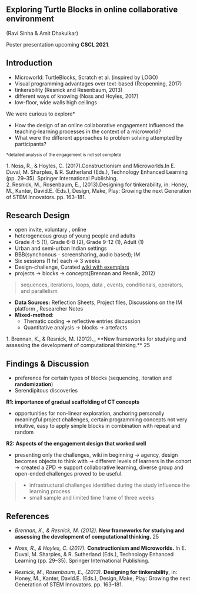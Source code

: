 <style>
.reveal section  {
font-size: 0.7em;

display: block;
position: absolute;
width: 40%;
right:0;
box-shadow: 0px 1px 4px rgba(0, 0, 0, 0.5);

}
.reveal table {
  margin-left: auto;
  margin-right: auto; 
  font-size: 0.7em; 
}

.reveal section > section  {
font-size: 0.9em;

}

.reveal footer {
  padding: 25px;
  font-size: 0.5em;
}

.reveal td, th {
vertical-align: middle; 
text-align: center;

/*  border: 1px solid #999;*/
} 

/*
.reveal ul
{ 
  
  list-style-type:;
  color:;
}

.reveal a {
color: rgba(200,50,100,0.9);
text-decoration: none;
transition: color .15s ease; 
}

.reveal a:hover {
  color: #6ca0e8;
  text-shadow: none;
  border: none; 
}

.reveal blockquote {
  display: block;
  position: relative;
  width: 70%;
  margin: 20px auto;
  padding: 5px;
  font-style: italic;
  background: rgba(20, 255, 255, .1);
  box-shadow: 0px 0px 2px rgba(0, 0, 0, 0.2); 
  }
*/
</style>

## Exploring Turtle Blocks in online collaborative environment
 <!-- .slide: data-background="./assets/turtleBlocks/turtle-hi-step.gif" -->
<!-- .slide:  style="position: absolute; width: 60%;  right: 0; box-shadow: 0 1px 4px rgba(0,0,0,0.5), 0 5px 25px rgba(0,0,0,0.2); background-color: rgba(0, 0, 0, 0.9); color: #fff; padding: 20px; font-size: 20px; text-align: left"-->
(Ravi Sinha & Amit Dhakulkar)

Poster presentation upcoming **CSCL 2021**.



## Introduction
<!-- .slide:   data-background="./assets/turtleBlocks/img/turtle-random.png" -->
<!-- .slide:  style="position: absolute; width: 60%; right: 0; box-shadow: 0 1px 4px rgba(0,0,0,0.5), 0 5px 25px rgba(0,0,0,0.2); background-color: rgba(0, 0, 0, 0.9); color: #fff; padding: 20px; font-size: 20px; text-align: left"-->
-  Microworld: TurtleBlocks, Scratch et al. (inspired by LOGO)<!-- .element: class="fragment" data-fragment-index="1"-->
- Visual programming advantages over text-based (Reopenning, 2017) <!-- .element: class="fragment" data-fragment-index="2"-->
- tinkerability (Resnick and Resenbaum, 2013) <!-- .element: class="fragment" data-fragment-index="3"-->
- different ways of knowing (Noss and Hoyles, 2017) <!-- .element: class="fragment" data-fragment-index="4"-->
- low-floor, wide walls high ceilings<!-- .element: class="fragment" data-fragment-index="5"-->  

We were curious to explore* <!-- .element: class="fragment" data-fragment-index="6"-->
- How the design of an online collaborative engagement influenced the teaching-learning processes in the context of a microworld?<!-- .element: class="fragment" data-fragment-index="7"-->
- What were the different approaches to problem solving attempted by participants?<!-- .element: class="fragment" data-fragment-index="8"-->

<small>*detailed analysis of the engagement is not yet complete <!-- .element: class="fragment" data-fragment-index="1"--></small>

<footer class="fragment" data-fragment-index="1">
1. Noss, R., & Hoyles, C. (2017).Constructionism and Microworlds.In E. Duval, M. Sharples, & R. Sutherland (Eds.), Technology Enhanced Learning (pp. 29–35). Springer International Publishing.<br>
2. Resnick, M., Rosenbaum, E., (2013).Designing for tinkerability, in: Honey, M., Kanter, David.E. (Eds.), Design, Make, Play: Growing the next Generation of STEM Innovators. pp. 163–181.
</footer>



## Research Design  
<!-- .slide:   data-background="./assets/turtleBlocks/img/project-1.png" -->
<!-- .slide:  style="position: absolute; width: 60%; right: 0; box-shadow: 0 1px 4px rgba(0,0,0,0.5), 0 5px 25px rgba(0,0,0,0.2); background-color: rgba(0, 0, 0, 0.9); color: #fff; padding: 20px; font-size: 20px; text-align: left"-->
- open invite, voluntary , online
- heterogeneous group of young people and adults 
- Grade 4-5 (1), Grade 6-8 (2), Grade 9-12 (1), Adult (1)
- Urban and semi-urban Indian settings
- BBB(synchonous - screensharing, audio based); IM
- Six sessions (1 hr) each ->  3 weeks
- Design-challenge, Curated [wiki with exemplars](https://metastudio.org/t/turtleart-challenges-wiki/4036)
- projects -> blocks -> concepts(Brennan and Resnik, 2012)
> sequences, iterations, loops, data , events, conditionals, operators, and parallelism
- **Data Sources:** Reflection Sheets, Project files, Discussions on the IM platform , Researcher Notes
- **Mixed-method**:
  - Thematic coding -> reflective entries discussion
  - Quantitative analysis -> blocks -> artefacts

<footer class="fragment" data-fragment-index="1">
1. Brennan, K., & Resnick, M. (2012)._ **New frameworks for studying and assessing the development of computational thinking.** 25
</footer>



## Findings & Discussion
<!-- .slide:   data-background="./assets/turtleBlocks/img/block-frequency-1.png" -->
<!-- .slide:  style="position: absolute; width: 60%; right: 0; box-shadow: 0 1px 4px rgba(0,0,0,0.5), 0 5px 25px rgba(0,0,0,0.2); background-color: rgba(0, 0, 0, 0.9); color: #fff; padding: 20px; font-size: 20px; text-align: left"-->
- preference for certain types of blocks (sequencing, iteration and **randomization**)
- Serendipitous discoveries

**R1: importance of gradual scaffolding of CT concepts**  
- opportunities for non-linear exploration,  anchoring personally meaningful project challenges, certain programming concepts not very intuitive, easy to apply simple blocks in combination with repeat and random

**R2: Aspects of the engagement design that worked well**  
- presenting only the challenges, wiki in beginning -> agency, design becomes objects to think with -> different levels of learners in the cohort -> created a ZPD -> support collaborative learning, diverse group and open-ended challenges proved to be useful.

>- infrastructural challenges identified during the study influence the learning process
> - small sample and limited time frame of three weeks



## References
<!-- .slide:   data-background="./assets/turtleBlocks/img/square-spiral-bg.png" -->
<!-- .slide:  style="position: absolute; width: 60%; right: 0; box-shadow: 0 1px 4px rgba(0,0,0,0.5), 0 5px 25px rgba(0,0,0,0.2); background-color: rgba(0, 0, 0, 0.9); color: #fff; padding: 20px; font-size: 20px; text-align: left"-->
- _Brennan, K., & Resnick, M. (2012)._ **New frameworks for studying and assessing the development of computational thinking.** 25

- _Noss, R., & Hoyles, C. (2017)._ **Constructionism and Microworlds.** In E. Duval, M. Sharples, & R. Sutherland (Eds.), Technology Enhanced Learning (pp. 29–35). Springer International Publishing.

- _Resnick, M., Rosenbaum, E., (2013)._ **Designing for tinkerability**, in: Honey, M., Kanter, David.E. (Eds.), Design, Make, Play: Growing the next Generation of STEM Innovators. pp. 163–181.